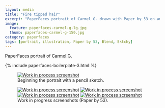 ```yaml
---
layout: media
title: "Fire tipped hair"
excerpt: "PaperFaces portrait of Carmel G. drawn with Paper by 53 on an iPad."
image: 
  feature: paperfaces-carmel-g-lg.jpg
  thumb: paperfaces-carmel-g-150.jpg
category: paperfaces
tags: [portrait, illustration, Paper by 53, Blend, Sktchy]
---
```


PaperFaces portrait of <a href="http://sktchy.com/uViYnH">Carmel G.</a>

{% include paperfaces-boilerplate-3.html %}

<figure>
	<a href="{{ site.url }}/images/paperfaces-carmel-g-process-1-lg.jpg"><img src="{{ site.url }}/images/paperfaces-carmel-g-process-1-750.jpg" alt="Work in process screenshot"></a>
	<figcaption>Beginning the portrait with a pencil sketch.</figcaption>
</figure>

<figure class="half">
	<a href="{{ site.url }}/images/paperfaces-carmel-g-process-2-lg.jpg"><img src="{{ site.url }}/images/paperfaces-carmel-g-process-2-600.jpg" alt="Work in process screenshot"></a>
	<a href="{{ site.url }}/images/paperfaces-carmel-g-process-3-lg.jpg"><img src="{{ site.url }}/images/paperfaces-carmel-g-process-3-600.jpg" alt="Work in process screenshot"></a>
	<a href="{{ site.url }}/images/paperfaces-carmel-g-process-4-lg.jpg"><img src="{{ site.url }}/images/paperfaces-carmel-g-process-4-600.jpg" alt="Work in process screenshot"></a>
	<a href="{{ site.url }}/images/paperfaces-carmel-g-process-5-lg.jpg"><img src="{{ site.url }}/images/paperfaces-carmel-g-process-5-600.jpg" alt="Work in process screenshot"></a>
	<figcaption>Work in progress screenshots (Paper by 53).</figcaption>
</figure>